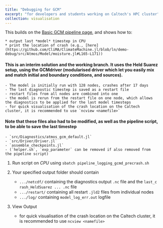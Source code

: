 ```yaml
---
title: "Debugging for GCM"
excerpt: "for developers and students working on Caltech's HPC cluster"
collection: visualisation
---
```


This builds on the [Basic GCM pipeline page](https://lenkanovak.github.io/_pages/visualisation/demo_basic_gcm/), and shows how to:

    * output last *model* timestep in CPU
    * print the location of crash (e.g., [here](https://github.com/CliMA/ClimateMachine.jl/blob/ln/demo-debug/src/Atmos/Model/moisture.jl#L165-L171))

#### This is an interim solution and the working branch. It uses the Held Suarez setup, using the GCMdriver (modularised driver which let you easily mix and match initial and boundary conditions, and sources).
    - The model is initially run with 128 nodes, crashes after 17 days
    - The last diagnostic timestep is saved as a restart file
    - restart files from all nodes are combined into one
    - the model is rerun from the restart file on one node, which allows the diagnostics to be applied for the last model timesteps
    - for quick visualisation of the crash location on the Caltech cluster, it is recommended to use `ncview <namefile>`

#### Note that these files also had to be modified, as well as the pipeline script, to be able to save the last timestep
    - `src/Diagnostics/atmos_gcm_default.jl`
    - `src/Driver/Driver.jl`
    - `assemble_checkpoints.jl`
    - (`helper.sh`, `exp_parameter` can be removed if also removed from the pipeline script)

1. Run script on *CPU* using `sbatch pipeline_logging_gcmd_precrash.sh`

2. Your specified output folder should contain
    - `.../netcdf/` containing the diagnostics output `.nc` file and the `last_c
rash_HeldSuarez ... .nc` file
    - `.../restart/` containing all restart `.jld2` files from individual nodes
    - `.../log/` containing `model_log_err.out` logfile


3. View Output
    - for quick visualisation of the crash location on the Caltech cluster, it is recommended to use `ncview <namefile>`
